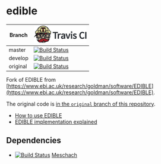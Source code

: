 # edible

Branch|[![Travis CI logo](TravisCI.png)](https://travis-ci.org)
---|---
master|[![Build Status](https://travis-ci.org/richelbilderbeek/edible.svg?branch=master)](https://travis-ci.org/richelbilderbeek/edible)
develop|[![Build Status](https://travis-ci.org/richelbilderbeek/edible.svg?branch=develop)](https://travis-ci.org/richelbilderbeek/)
original|[![Build Status](https://travis-ci.org/richelbilderbeek/edible.svg?branch=original)](https://travis-ci.org/richelbilderbeek/)

Fork of EDIBLE from [https://www.ebi.ac.uk/research/goldman/software/EDIBLE](https://www.ebi.ac.uk/research/goldman/software/EDIBLE).

The original code is [in the `original` branch of this repository](https://github.com/richelbilderbeek/edible/tree/original).

 * [How to use EDIBLE](how_to_use.md)
 * [EDIBLE implementation explained](implementation.txt)

## Dependencies

 * [![Build Status](https://travis-ci.org/yageek/Meschach.svg?branch=master)](https://travis-ci.org/yageek/Meschach) [Meschach](https://github.com/yageek/Meschach.git)

